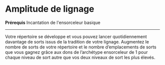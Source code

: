 # Amplitude de lignage

<p><strong>Prérequis</strong> Incantation de l'ensorceleur basique</p>
<hr>
<p>Votre répertoire se développe et vous pouvez lancer quotidiennement davantage de sorts issus de la tradition de votre lignage. Augmentez le nombre de sorts de votre répertoire et le nombre d’emplacements de sorts que vous gagnez grâce aux dons de l’archétype ensorceleur de 1 pour chaque niveau de sort autre que vos deux niveaux de sort les plus élevés.</p>